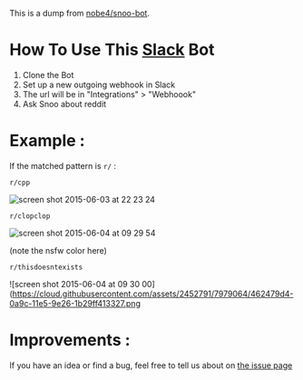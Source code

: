 This is a dump from [nobe4/snoo-bot](https://api.blockspring.com/nobe4/snoo-bot).

# How To Use This [Slack](https://slack.com/) Bot

1. Clone the Bot
2. Set up a new outgoing webhook in Slack
3. The url will be in "Integrations" > "Webhoook"
4. Ask Snoo about reddit

# Example : 
If the matched pattern is `r/` :

`r/cpp`

![screen shot 2015-06-03 at 22 23 24](https://cloud.githubusercontent.com/assets/2452791/7978657/0efdeee4-0a98-11e5-93b7-fb1f5069ffd9.png)

`r/clopclop`

![screen shot 2015-06-04 at 09 29 54](https://cloud.githubusercontent.com/assets/2452791/7979062/42ee625c-0a9c-11e5-9d16-5cfa507318bd.png)

(note the nsfw color here)

`r/thisdoesntexists`

![screen shot 2015-06-04 at 09 30 00](https://cloud.githubusercontent.com/assets/2452791/7979064/462479d4-0a9c-11e5-9e26-1b29ff413327.png

# Improvements :
If you have an idea or find a bug, feel free to tell us about on [the issue page](https://github.com/nobe4/SnooBot/issues)
